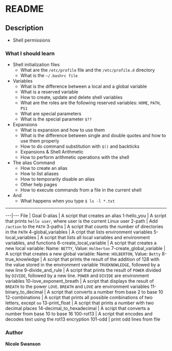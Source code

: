 # README
## Description
- Shell permissions
### What I should learn
- Shell initialization files
	- What are the `/etc/profile` file and the `/etc/profile.d` directory
	- What is the `~/.bashrc file`
- Variables
	- What is the difference between a local and a global variable
	- What is a reserved variable
	- How to create, update and delete shell variables
	- What are the roles are the following reserved variables: `HOME`, `PATH`, `PS1`
	- What are special parameters
	- What is the special parameter `$??`
- Expansions
	- What is expansion and how to use them
	- What is the difference between single and double quotes and how to use them properly
	- How to do command substitution with `$()` and backticks
	- Expansions & Shell Arithmetic
	- How to perform arithmetic operations with the shell
- The alias Command
	- How to create an alias
	- How to list aliases
	- How to temporarily disable an alias
	- Other help pages
	- How to execute commands from a file in the current shell
- And
	- What happens when you type `$ ls -l *.txt`
---
---|---
File | Goal
0-alias | A script that creates an alias
1-hello_you | A script that prints `hello user`, where user is the current Linux user
2-path | Add `/action` to the `PATH`
3-paths | A script that counts the number of directories in the `PATH`
4-global_variables | A cript that lists environment variables
5-local_variables | A script that lists all local variables and environment variables, and functions
6-create_local_variable | A script that creates a new local variable: Name: `BETTY`, Value: `Holberton`
7-create_global_variable | A script that creates a new global variable: Name: `HOLBERTON`, Value: `Betty`
8-true_knowledge | A script that prints the result of the addition of 128 with the value stored in the environment variable `TRUEKNOWLEDGE`, followed by a new line
9-divide_and_rule | A script that prints the result of `POWER` divided by `DIVIDE`, followed by a new line. `POWER` and `DIVIDE` are environment variables
10-love_exponent_breath | A script that displays the result of `BREATH` to the power `LOVE`. `BREATH` and `LOVE` are environment variables
11-binary_to_decimal | A script that converts a number from base 2 to base 10
12-combinations | A script that prints all possible combinations of two letters, except `oo`
13-print_float | A script that prints a number with two decimal places
14-decimal_to_hexadecimal | A script that converts a number from base 10 to base 16
100-rot13 | A script that encodes and decodes text using the rot13 encryption
101-odd | print odd lines from file

### Author
**Nicole Swanson**
